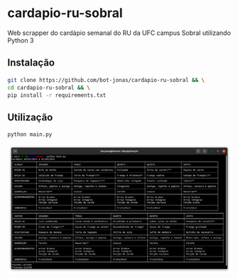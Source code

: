 # cardapio-ru-sobral
Web scrapper do cardápio semanal do RU da UFC campus Sobral utilizando Python 3

## Instalação
```bash
git clone https://github.com/bot-jonas/cardapio-ru-sobral && \
cd cardapio-ru-sobral && \
pip install -r requirements.txt
```

## Utilização
```bash
python main.py
```

![Screenshot do programa](/screenshots/01.png "Screenshot do programa")

